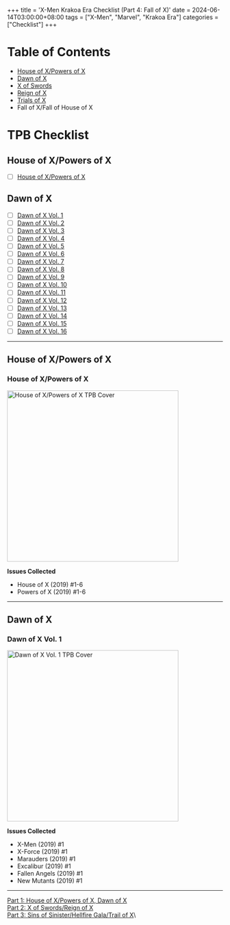 +++
title = 'X-Men Krakoa Era Checklist (Part 4: Fall of X)'
date = 2024-06-14T03:00:00+08:00
tags = ["X-Men", "Marvel", "Krakoa Era"]
categories = ["Checklist"]
+++

# Table of Contents
- [House of X/Powers of X](#house-of-xpowers-of-x)
- [Dawn of X](#dawn-of-x)
- [X of Swords](../x-men-krakoa-era-checklist-part-2)
- [Reign of X](../x-men-krakoa-era-checklist-part-2)
- [Trials of X](#trials-of-x)
- Fall of X/Fall of House of X

# TPB Checklist

## House of X/Powers of X

- [ ] [House of X/Powers of X](#house-of-xpowers-of-x-2)

## Dawn of X

- [ ] [Dawn of X Vol. 1](#dawn-of-x-vol-1)
- [ ] [Dawn of X Vol. 2](#dawn-of-x-vol-2)
- [ ] [Dawn of X Vol. 3](#dawn-of-x-vol-3)
- [ ] [Dawn of X Vol. 4](#dawn-of-x-vol-4)
- [ ] [Dawn of X Vol. 5](#dawn-of-x-vol-5)
- [ ] [Dawn of X Vol. 6](#dawn-of-x-vol-6)
- [ ] [Dawn of X Vol. 7](#dawn-of-x-vol-7)
- [ ] [Dawn of X Vol. 8](#dawn-of-x-vol-8)
- [ ] [Dawn of X Vol. 9](#dawn-of-x-vol-9)
- [ ] [Dawn of X Vol. 10](#dawn-of-x-vol-10)
- [ ] [Dawn of X Vol. 11](#dawn-of-x-vol-11)
- [ ] [Dawn of X Vol. 12](#dawn-of-x-vol-12)
- [ ] [Dawn of X Vol. 13](#dawn-of-x-vol-13)
- [ ] [Dawn of X Vol. 14](#dawn-of-x-vol-14)
- [ ] [Dawn of X Vol. 15](#dawn-of-x-vol-15)
- [ ] [Dawn of X Vol. 16](#dawn-of-x-vol-16)

---

## House of X/Powers of X

### House of X/Powers of X

<p>
<img src="/manualnotincluded/images/houseofx_powersofx_tpb_cover.webp" width="400px" alt="House of X/Powers of X TPB Cover" title="House of X/Powers of X TPB Cover">
</p>

**Issues Collected**

- House of X (2019) #1-6
- Powers of X (2019) #1-6

---

## Dawn of X

### Dawn of X Vol. 1

<p>
    <img src="/manualnotincluded/images/dawnofx_vol01_tpb_cover.webp" width="400px" alt="Dawn of X Vol. 1 TPB Cover" title="Dawn of X Vol. 1 TPB Cover">
</p>

**Issues Collected**

- X-Men (2019) #1
- X-Force (2019) #1
- Marauders (2019) #1
- Excalibur (2019) #1
- Fallen Angels (2019) #1
- New Mutants (2019) #1

---

[Part 1: House of X/Powers of X, Dawn of X][Part 1 Link]\
[Part 2: X of Swords/Reign of X][Part 2 Link]\
[Part 3: Sins of Sinister/Hellfire Gala/Trail of X][Part 3 Link]\

[^1]: Wolverine #1 is a double-sized issue, the second half is collected in Dawn of X Vol. 11.

[HoX/PoX]: https://www.marvel.com/comics/guides/1556/house-of-xpowers-of-x  'House of X/Powers of X Series Spotlight'
[DoX]: https://www.marvel.com/comics/guides/1664/dawn_of_x 'Dawn of X'
[Part 1 Link]: ../x-men-krakoa-era-checklist-part-1
[Part 2 Link]: ../x-men-krakoa-era-checklist-part-2
[Part 3 Link]: ../x-men-krakoa-era-checklist-part-3